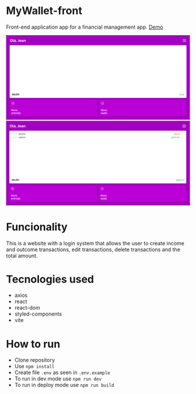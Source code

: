 # MyWallet-front
Front-end application app for a financial management app. <a href="https://projeto14-mywallet-front-indol-eta.vercel.app/home">Demo</a>

<img src="assets/clear_screen.png">
<img src="assets/filled_screen.png">

# Funcionality
This is a website with a login system that allows the user to create income and outcome transactions, edit transactions, delete transactions and the total amount.

# Tecnologies used
- axios
- react
- react-dom
- styled-components
- vite

# How to run 
- Clone repository
- Use `npm install`
- Create file `.env` as seen in `.env.example`
- To run in dev mode use `npm run dev`
- To run in deploy mode use `npm run build`